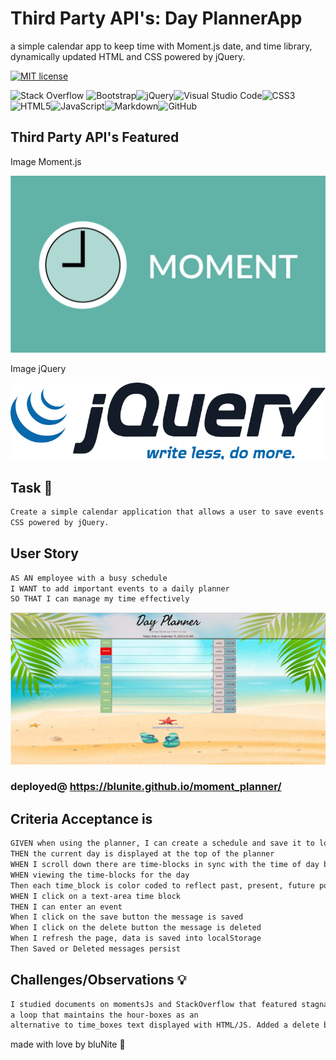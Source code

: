 # Third Party API's: Day PlannerApp

a simple calendar app to keep time with Moment.js date, and time library, dynamically updated HTML and CSS powered by jQuery.

[![MIT license](https://img.shields.io/badge/License-MIT-blue.svg)](https://lbesson.mit-license.org/)

![Stack Overflow](https://img.shields.io/badge/-Stackoverflow-FE7A16?style=for-the-badge&logo=stack-overflow&logoColor=white) ![Bootstrap](https://img.shields.io/badge/bootstrap-%238511FA.svg?style=for-the-badge&logo=bootstrap&logoColor=white)![jQuery](https://img.shields.io/badge/jquery-%230769AD.svg?style=for-the-badge&logo=jquery&logoColor=white)![Visual Studio Code](https://img.shields.io/badge/Visual%20Studio%20Code-0078d7.svg?style=for-the-badge&logo=visual-studio-code&logoColor=white)![CSS3](https://img.shields.io/badge/css3-%231572B6.svg?style=for-the-badge&logo=css3&logoColor=white)![HTML5](https://img.shields.io/badge/html5-%23E34F26.svg?style=for-the-badge&logo=html5&logoColor=white)![JavaScript](https://img.shields.io/badge/javascript-%23323330.svg?style=for-the-badge&logo=javascript&logoColor=%23F7DF1E)![Markdown](https://img.shields.io/badge/markdown-%23000000.svg?style=for-the-badge&logo=markdown&logoColor=white)![GitHub](https://img.shields.io/badge/github-%23121011.svg?style=for-the-badge&logo=github&logoColor=white)

## Third Party API's Featured

Image Moment.js

![image](/moment_js/assets/style/image/jrsh2skvurtyik8kb0e0.webp)

Image jQuery

![image](/moment_js/assets/style/image/786px-JQuery-Logo.svg.png)

## Task :construction:

```md
Create a simple calendar application that allows a user to save events for each hour of the day by modifying starter code. This app will run in the browser and feature dynamically updated HTML
CSS powered by jQuery.
```

## User Story

```md
AS AN employee with a busy schedule
I WANT to add important events to a daily planner
SO THAT I can manage my time effectively
```

![image](/moment_js/assets/style/image/image_4.png)

### deployed@ https://blunite.github.io/moment_planner/

## Criteria Acceptance is

```md
GIVEN when using the planner, I can create a schedule and save it to local storage
THEN the current day is displayed at the top of the planner
WHEN I scroll down there are time-blocks in sync with the time of day between normal business hours
WHEN viewing the time-blocks for the day
Then each time_block is color coded to reflect past, present, future position relative to current time
WHEN I click on a text-area time block
THEN I can enter an event
When I click on the save button the message is saved
When I click on the delete button the message is deleted
When I refresh the page, data is saved into localStorage
Then Saved or Deleted messages persist
```

## Challenges/Observations 💡

```md
I studied documents on momentsJs and StackOverflow that featured stagnate time,
a loop that maintains the hour-boxes as an
alternative to time_boxes text displayed with HTML/JS. Added a delete button.
```

made with love by bluNite 💙
